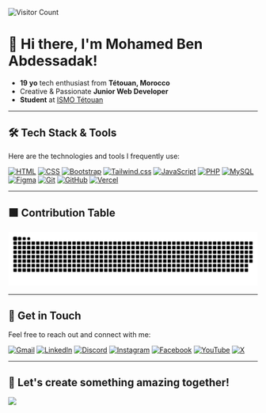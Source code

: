![Visitor Count](https://komarev.com/ghpvc/?username=med6ba&color=blue)
<h1>👋 Hi there, I'm Mohamed Ben Abdessadak!</h1>

- **19 yo** tech enthusiast from **Tétouan, Morocco**
- Creative & Passionate **Junior Web Developer**
- **Student** at <a href="https://www.ismo.ma">ISMO Tétouan</a>

---

## 🛠️ Tech Stack & Tools
Here are the technologies and tools I frequently use:

[![HTML](https://img.shields.io/badge/HTML-%23E34F26.svg?logo=html5&logoColor=white)](#)
[![CSS](https://img.shields.io/badge/CSS-1572B6?logo=css3&logoColor=fff)](#)
[![Bootstrap](https://img.shields.io/badge/Bootstrap-7952B3?logo=bootstrap&logoColor=fff)](#)
[![Tailwind.css](https://img.shields.io/badge/-%2306B6D4.svg?logo=tailwind-css&logoColor=white)](#)
[![JavaScript](https://img.shields.io/badge/JavaScript-F7DF1E?logo=javascript&logoColor=000)](#)
[![PHP](https://img.shields.io/badge/php-%23777BB4.svg?&logo=php&logoColor=white)](#)
[![MySQL](https://img.shields.io/badge/MySQL-4479A1?logo=mysql&logoColor=fff)](#)
<br>
[![Figma](https://img.shields.io/badge/Figma-F24E1E?logo=figma&logoColor=white)](#)
[![Git](https://img.shields.io/badge/Git-F05032?logo=git&logoColor=fff)](#)
[![GitHub](https://img.shields.io/badge/GitHub-%23121011.svg?logo=github&logoColor=white)](https://github.com/med6ba)
[![Vercel](https://img.shields.io/badge/Vercel-%23000000.svg?logo=vercel&logoColor=white)](#)

<!--
[![GitLab](https://img.shields.io/badge/GitLab-FC6D26?logo=gitlab&logoColor=fff)](https://gitlab.com/med6ba)
[![VS Code](https://custom-icon-badges.demolab.com/badge/VS%20Code-0078d7.svg?logo=vsc&logoColor=white)](#)
[![Linux](https://img.shields.io/badge/Linux-FCC624?logo=linux&logoColor=black)](#)
[![Canva](https://img.shields.io/badge/Canva-%2300C4CC.svg?&logo=Canva&logoColor=white)](#)
[![Netlify](https://img.shields.io/badge/Netlify-%23000000.svg?logo=netlify&logoColor=#00C7B7)](#)
[![Sass](https://img.shields.io/badge/Sass-C69?logo=sass&logoColor=fff)](#)
[![React.js](https://img.shields.io/badge/React.js-%2320232a.svg?logo=react&logoColor=%2361DAFB)](#)
[![NodeJS](https://img.shields.io/badge/Node.js-6DA55F?logo=node.js&logoColor=white)](#)
[![Next.js](https://img.shields.io/badge/Next.js-black?logo=next.js&logoColor=white)](#)
[![Vite](https://img.shields.io/badge/Vite-646CFF?logo=vite&logoColor=fff)](#)
[![WordPress](https://img.shields.io/badge/WordPress-%2321759B.svg?logo=wordpress&logoColor=white)](#)
![Elementor](https://img.shields.io/badge/Elementor-92003B?logo=elementor&logoColor=white)


[![Linux](https://img.shields.io/badge/Linux-FCC624?logo=linux&logoColor=black)](#)
[![Bash](https://img.shields.io/badge/Bash-4EAA25?logo=gnubash&logoColor=fff)](#)

![Top Langs](https://github-readme-stats.vercel.app/api/top-langs/?username=med6ba&hide_progress=true&theme=dark)
-->

---

## 🟩 Contribution Table
<img  src="https://raw.githubusercontent.com/Elanza-48/Elanza-48/main/resources/img/github-contribution-grid-snake.svg"/>

---

## 💬 Get in Touch
Feel free to reach out and connect with me:

[![Gmail](https://img.shields.io/badge/med6ba@gmail.com-D14836?logo=gmail&logoColor=white)](mailto:med6ba@gmail.com)
[![LinkedIn](https://custom-icon-badges.demolab.com/badge/LinkedIn-0A66C2?logo=linkedin-white&logoColor=fff)](https://linkedin.com/in/med6ba)
[![Discord](https://img.shields.io/badge/Discord-%235865F2.svg?&logo=discord&logoColor=white)](https://discord.gg/jtzbBmJDPA)
[![Instagram](https://img.shields.io/badge/Instagram-%23E4405F.svg?logo=Instagram&logoColor=white)](https://instagram.com/medba.dev)
[![Facebook](https://img.shields.io/badge/Facebook-%231877F2.svg?logo=Facebook&logoColor=white)](https://facebook.com/med6ba)
[![YouTube](https://img.shields.io/badge/YouTube-%23FF0000.svg?logo=YouTube&logoColor=white)](https://www.youtube.com/@med6ba)
[![X](https://img.shields.io/badge/X-%23000000.svg?logo=X&logoColor=white)](https://x.com/med6ba)

---

<h2>🚀 Let's create something amazing together!</h2>
<img src="https://media4.giphy.com/media/v1.Y2lkPTc5MGI3NjExazhkOXR0bDJlMWljODdxbmI5azUwN3prbHRvNjhjNmRwemM2MnQ0NiZlcD12MV9pbnRlcm5hbF9naWZfYnlfaWQmY3Q9Zw/CjmvTCZf2U3p09Cn0h/giphy.gif" width="150"/>

